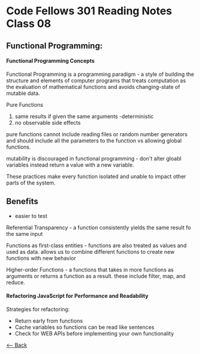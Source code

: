 # Code Fellows 301 Reading Notes Class 08

## Functional Programming:

#### Functional Programming Concepts

Functional Programming is a programming paradigm - a style of building the structure and elements of computer programs that treats computation as the evaluation of mathematical functions and avoids changing-state of mutable data.

Pure Functions

1. same results if given the same arguments -deterministic
2. no observable side effects

pure functions cannot include reading files or random number generators and should include all the parameters to the function vs allowing global functions.

mutability is discouraged in functional programming - don't alter gloabl variables instead return a value with a new variable.

These practices make every function isolated and unable to impact other parts of the system.

## Benefits

- easier to test

Referential Transparency - a function consistently yields the same result fo the same input

Functions as first-class entities - functions are also treated as values and used as data.
allows us to combine different functions to create new functions with new behavior

Higher-order Functions - a functions that takes in more functions as arguments or returns a function as a result. these include filter, map, and reduce.

#### Refactoring JavaScript for Performance and Readability

Strategies for refactoring:

- Return early from functions
- Cache variables so functions can be read like sentences
- Check for WEB APIs before implementing your own functionality 

[<-- Back](README.md)